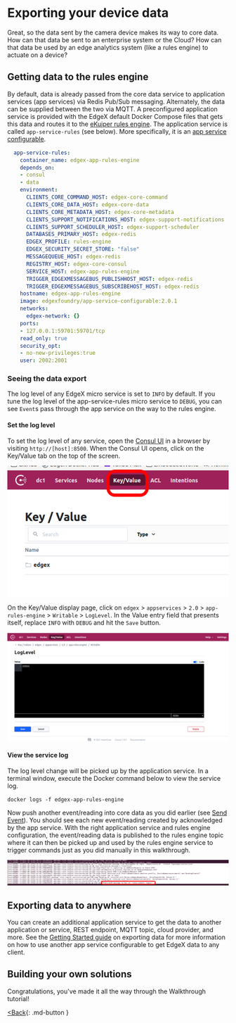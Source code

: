 # Exporting your device data

Great, so the data sent by the camera device makes its way to core data.
How can that data be sent to an enterprise system or the Cloud? How can
that data be used by an edge analytics system (like a rules engine) to actuate on a device?

## Getting data to the rules engine

By default, data is already passed from the core data service to application services (app services) via Redis Pub/Sub messaging.  Alternately, the data can be supplied between the two via MQTT.  A preconfigured application service is provided with the EdgeX default Docker Compose files that gets this data and routes it to the [eKuiper rules engine](../microservices/support/eKuiper/Ch-eKuiper.md).  The application service is called `app-service-rules` (see below).  More specifically, it is an [app service configurable](../microservices/application/AppServiceConfigurable.md).

``` yaml
  app-service-rules:
    container_name: edgex-app-rules-engine
    depends_on:
    - consul
    - data
    environment:
      CLIENTS_CORE_COMMAND_HOST: edgex-core-command
      CLIENTS_CORE_DATA_HOST: edgex-core-data
      CLIENTS_CORE_METADATA_HOST: edgex-core-metadata
      CLIENTS_SUPPORT_NOTIFICATIONS_HOST: edgex-support-notifications
      CLIENTS_SUPPORT_SCHEDULER_HOST: edgex-support-scheduler
      DATABASES_PRIMARY_HOST: edgex-redis
      EDGEX_PROFILE: rules-engine
      EDGEX_SECURITY_SECRET_STORE: "false"
      MESSAGEQUEUE_HOST: edgex-redis
      REGISTRY_HOST: edgex-core-consul
      SERVICE_HOST: edgex-app-rules-engine
      TRIGGER_EDGEXMESSAGEBUS_PUBLISHHOST_HOST: edgex-redis
      TRIGGER_EDGEXMESSAGEBUS_SUBSCRIBEHOST_HOST: edgex-redis
    hostname: edgex-app-rules-engine
    image: edgexfoundry/app-service-configurable:2.0.1
    networks:
      edgex-network: {}
    ports:
    - 127.0.0.1:59701:59701/tcp
    read_only: true
    security_opt:
    - no-new-privileges:true
    user: 2002:2001
```

### Seeing the data export

The log level of any EdgeX micro service is set to `INFO` by default.  If you tune the log level of the app-service-rules micro service to `DEBUG`, you can see `Event`s pass through the app service on the way to the rules engine.

#### Set the log level

To set the log level of any service, open the [Consul UI](../microservices/configuration/ConfigurationAndRegistry.md#web-user-interface) in a browser by visiting `http://[host]:8500`.  When the Consul UI opens, click on the Key/Value tab on the top of the screen.

![image](EdgeX_WalkthroughConsulKeyValue.png)

On the Key/Value display page, click on `edgex` > `appservices` > `2.0` > `app-rules-engine` > `Writable` > `LogLevel`.  In the Value entry field that presents itself, replace `INFO` with `DEBUG` and hit the `Save` button.

![image](EdgeX_WalkthroughConsulSetLogLevel.png)

#### View the service log

The log level change will be picked up by the application service.  In a terminal window, execute the Docker command below to view the service log.

``` shell
docker logs -f edgex-app-rules-engine
```

Now push another event/reading into core data as you did earlier (see [Send Event](./Ch-WalkthroughReading.md#walkthrough-send-event)).  You should see each new event/reading created by acknowledged by the app service.  With the right application service and rules engine configuration, the event/reading data is published to the rules engine topic where it can then be picked up and used by the rules engine service to trigger commands just as you did manually in this walkthrough.

![image](EdgeX_WalkthroughAppServiceLog.png)


## Exporting data to anywhere

You can create an additional application service to get the data to another application or service, REST endpoint, MQTT topic, cloud provider, and more.  See the [Getting Started guide](../getting-started/quick-start/index.md#exporting-data) on exporting data for more information on how to use another app service configurable to get EdgeX data to any client.


## Building your own solutions

Congratulations, you've made it all the way through the Walkthrough
tutorial!

[<Back](Ch-WalkthroughReading.md){: .md-button }

